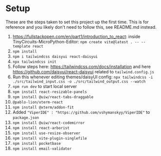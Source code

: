 # Setup
These are the steps taken to set this project up the first time. This is for reference and you likely don't need to follow this, see README.md instead.

1. https://fullstackopen.com/en/part1/introduction_to_react: inside TinyCircuits-MicroPython-Editor: `npm create vite@latest . -- --template react`
2. `npm install`
3. `npm i tailwindcss daisyui react-daisyui`
4. `npx tailwindcss init`
5. Follow steps here: https://tailwindcss.com/docs/installation and here https://github.com/daisyui/react-daisyui related to `tailwind.config.js`
6. Run this whenever editing themes/daisyUI config: `npx tailwindcss -i ./src/tailwind_input.css -o ./src/tailwind_output.css --watch`
7. `npm run dev` to start local server
8. `npm install react-resizable-panels`
10. `npm install @uiw/react-tabs-draggable`
11. `@pablo-lion/xterm-react`
12. `npm install @xterm/addon-fit`
13. Added `"ViperIDE" : "https://github.com/vshymanskyy/ViperIDE"` to `package.json`
14. `npm install @uiw/react-codemirror`
15. `npm install react-arborist`
16. `npm install use-resize-observer`
17. `npm install vite-plugin-singlefile`
18. `npm install pocketbase`
19. `npm install email-validator`
